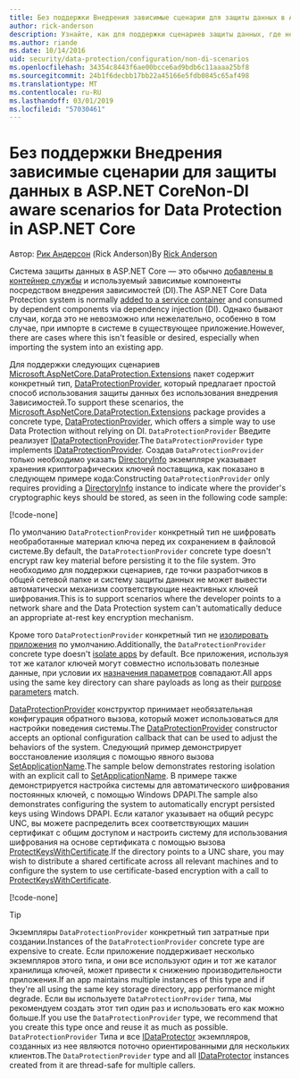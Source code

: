 ```yaml
---
title: Без поддержки Внедрения зависимые сценарии для защиты данных в ASP.NET Core
author: rick-anderson
description: Узнайте, как для поддержки сценариев защиты данных, где нельзя или не хотите использовать службу, предоставляемую внедрения зависимостей.
ms.author: riande
ms.date: 10/14/2016
uid: security/data-protection/configuration/non-di-scenarios
ms.openlocfilehash: 34354c8443f6ae00bcce6ad9bdb6c11aaaa25bf8
ms.sourcegitcommit: 24b1f6decbb17bb22a45166e5fdb0845c65af498
ms.translationtype: MT
ms.contentlocale: ru-RU
ms.lasthandoff: 03/01/2019
ms.locfileid: "57030461"
---
```

# <a name="non-di-aware-scenarios-for-data-protection-in-aspnet-core"></a><span data-ttu-id="81ee8-103">Без поддержки Внедрения зависимые сценарии для защиты данных в ASP.NET Core</span><span class="sxs-lookup"><span data-stu-id="81ee8-103">Non-DI aware scenarios for Data Protection in ASP.NET Core</span></span>

<span data-ttu-id="81ee8-104">Автор: [Рик Андерсон](https://twitter.com/RickAndMSFT) (Rick Anderson)</span><span class="sxs-lookup"><span data-stu-id="81ee8-104">By [Rick Anderson](https://twitter.com/RickAndMSFT)</span></span>

<span data-ttu-id="81ee8-105">Система защиты данных в ASP.NET Core — это обычно [добавлены в контейнер службы](xref:security/data-protection/consumer-apis/overview) и используемый зависимые компоненты посредством внедрения зависимостей (DI).</span><span class="sxs-lookup"><span data-stu-id="81ee8-105">The ASP.NET Core Data Protection system is normally [added to a service container](xref:security/data-protection/consumer-apis/overview) and consumed by dependent components via dependency injection (DI).</span></span> <span data-ttu-id="81ee8-106">Однако бывают случаи, когда это не невозможно или нежелательно, особенно в том случае, при импорте в системе в существующее приложение.</span><span class="sxs-lookup"><span data-stu-id="81ee8-106">However, there are cases where this isn't feasible or desired, especially when importing the system into an existing app.</span></span>

<span data-ttu-id="81ee8-107">Для поддержки следующих сценариев [Microsoft.AspNetCore.DataProtection.Extensions](https://www.nuget.org/packages/Microsoft.AspNetCore.DataProtection.Extensions/) пакет содержит конкретный тип, [DataProtectionProvider](/dotnet/api/Microsoft.AspNetCore.DataProtection.DataProtectionProvider), который предлагает простой способ использования защиты данных без использования внедрения Зависимостей.</span><span class="sxs-lookup"><span data-stu-id="81ee8-107">To support these scenarios, the [Microsoft.AspNetCore.DataProtection.Extensions](https://www.nuget.org/packages/Microsoft.AspNetCore.DataProtection.Extensions/) package provides a concrete type, [DataProtectionProvider](/dotnet/api/Microsoft.AspNetCore.DataProtection.DataProtectionProvider), which offers a simple way to use Data Protection without relying on DI.</span></span> <span data-ttu-id="81ee8-108">`DataProtectionProvider` Введите реализует [IDataProtectionProvider](/dotnet/api/microsoft.aspnetcore.dataprotection.idataprotectionprovider).</span><span class="sxs-lookup"><span data-stu-id="81ee8-108">The `DataProtectionProvider` type implements [IDataProtectionProvider](/dotnet/api/microsoft.aspnetcore.dataprotection.idataprotectionprovider).</span></span> <span data-ttu-id="81ee8-109">Создав `DataProtectionProvider` только необходимо указать [DirectoryInfo](/dotnet/api/system.io.directoryinfo) экземпляре указывает хранения криптографических ключей поставщика, как показано в следующем примере кода:</span><span class="sxs-lookup"><span data-stu-id="81ee8-109">Constructing `DataProtectionProvider` only requires providing a [DirectoryInfo](/dotnet/api/system.io.directoryinfo) instance to indicate where the provider's cryptographic keys should be stored, as seen in the following code sample:</span></span>

[!code-none[](non-di-scenarios/_static/nodisample1.cs)]

<span data-ttu-id="81ee8-110">По умолчанию `DataProtectionProvider` конкретный тип не шифровать необработанные материал ключа перед их сохранением в файловой системе.</span><span class="sxs-lookup"><span data-stu-id="81ee8-110">By default, the `DataProtectionProvider` concrete type doesn't encrypt raw key material before persisting it to the file system.</span></span> <span data-ttu-id="81ee8-111">Это необходимо для поддержки сценариев, где точки разработчиков в общей сетевой папке и систему защиты данных не может вывести автоматически механизм соответствующие неактивных ключей шифрования.</span><span class="sxs-lookup"><span data-stu-id="81ee8-111">This is to support scenarios where the developer points to a network share and the Data Protection system can't automatically deduce an appropriate at-rest key encryption mechanism.</span></span>

<span data-ttu-id="81ee8-112">Кроме того `DataProtectionProvider` конкретный тип не [изолировать приложения](xref:security/data-protection/configuration/overview#per-application-isolation) по умолчанию.</span><span class="sxs-lookup"><span data-stu-id="81ee8-112">Additionally, the `DataProtectionProvider` concrete type doesn't [isolate apps](xref:security/data-protection/configuration/overview#per-application-isolation) by default.</span></span> <span data-ttu-id="81ee8-113">Все приложения, используя тот же каталог ключей могут совместно использовать полезные данные, при условии их [назначения параметров](xref:security/data-protection/consumer-apis/purpose-strings) совпадают.</span><span class="sxs-lookup"><span data-stu-id="81ee8-113">All apps using the same key directory can share payloads as long as their [purpose parameters](xref:security/data-protection/consumer-apis/purpose-strings) match.</span></span>

<span data-ttu-id="81ee8-114">[DataProtectionProvider](/dotnet/api/microsoft.aspnetcore.dataprotection.dataprotectionprovider) конструктор принимает необязательная конфигурация обратного вызова, который может использоваться для настройки поведения системы.</span><span class="sxs-lookup"><span data-stu-id="81ee8-114">The [DataProtectionProvider](/dotnet/api/microsoft.aspnetcore.dataprotection.dataprotectionprovider) constructor accepts an optional configuration callback that can be used to adjust the behaviors of the system.</span></span> <span data-ttu-id="81ee8-115">Следующий пример демонстрирует восстановление изоляция с помощью явного вызова [SetApplicationName](/dotnet/api/microsoft.aspnetcore.dataprotection.dataprotectionbuilderextensions.setapplicationname).</span><span class="sxs-lookup"><span data-stu-id="81ee8-115">The sample below demonstrates restoring isolation with an explicit call to [SetApplicationName](/dotnet/api/microsoft.aspnetcore.dataprotection.dataprotectionbuilderextensions.setapplicationname).</span></span> <span data-ttu-id="81ee8-116">В примере также демонстрируется настройка системы для автоматического шифрования постоянных ключей, с помощью Windows DPAPI.</span><span class="sxs-lookup"><span data-stu-id="81ee8-116">The sample also demonstrates configuring the system to automatically encrypt persisted keys using Windows DPAPI.</span></span> <span data-ttu-id="81ee8-117">Если каталог указывает на общий ресурс UNC, вы можете распределить всех соответствующих машин сертификат с общим доступом и настроить систему для использования шифрования на основе сертификата с помощью вызова [ProtectKeysWithCertificate](/dotnet/api/microsoft.aspnetcore.dataprotection.dataprotectionbuilderextensions.protectkeyswithcertificate).</span><span class="sxs-lookup"><span data-stu-id="81ee8-117">If the directory points to a UNC share, you may wish to distribute a shared certificate across all relevant machines and to configure the system to use certificate-based encryption with a call to [ProtectKeysWithCertificate](/dotnet/api/microsoft.aspnetcore.dataprotection.dataprotectionbuilderextensions.protectkeyswithcertificate).</span></span>

[!code-none[](non-di-scenarios/_static/nodisample2.cs)]

> [!TIP]
> <span data-ttu-id="81ee8-118">Экземпляры `DataProtectionProvider` конкретный тип затратные при создании.</span><span class="sxs-lookup"><span data-stu-id="81ee8-118">Instances of the `DataProtectionProvider` concrete type are expensive to create.</span></span> <span data-ttu-id="81ee8-119">Если приложение поддерживает несколько экземпляров этого типа, и они все используют один и тот же каталог хранилища ключей, может привести к снижению производительности приложения.</span><span class="sxs-lookup"><span data-stu-id="81ee8-119">If an app maintains multiple instances of this type and if they're all using the same key storage directory, app performance might degrade.</span></span> <span data-ttu-id="81ee8-120">Если вы используете `DataProtectionProvider` типа, мы рекомендуем создать этот тип один раз и использовать его как можно больше.</span><span class="sxs-lookup"><span data-stu-id="81ee8-120">If you use the `DataProtectionProvider` type, we recommend that you create this type once and reuse it as much as possible.</span></span> <span data-ttu-id="81ee8-121">`DataProtectionProvider` Типа и все [IDataProtector](/dotnet/api/microsoft.aspnetcore.dataprotection.idataprotector) экземпляров, созданных из нее являются поточно ориентированными для нескольких клиентов.</span><span class="sxs-lookup"><span data-stu-id="81ee8-121">The `DataProtectionProvider` type and all [IDataProtector](/dotnet/api/microsoft.aspnetcore.dataprotection.idataprotector) instances created from it are thread-safe for multiple callers.</span></span>
